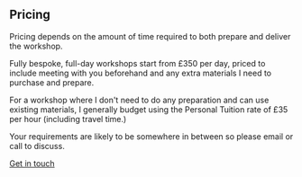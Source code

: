 ## Pricing

Pricing depends on the amount of time required to both prepare and deliver the workshop.

Fully bespoke, full-day workshops start from £350 per day, priced to include meeting with you beforehand and any extra materials I need to purchase and prepare.

For a workshop where I don't need to do any preparation and can use existing materials, I generally budget using the Personal Tuition rate of £35 per hour (including travel time.)

Your requirements are likely to be somewhere in between so please email or call to discuss.

<a href="/contact/" class="btn btn--primary">Get in touch</a>